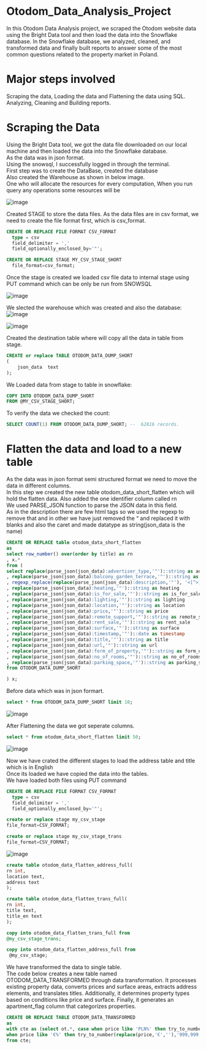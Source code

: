 # Otodom_Data_Analysis_Project

In this Otodom Data Analysis project, we scraped the Otodom website data using the Bright Data tool and then load the data into the Snowflake database. In the Snowflake database, we analyzed, cleaned, and transformed data and finally built reports to answer some of the most common questions related to the property market in Poland.<br>
 # Major steps involved
 Scraping the data, Loading the data and Flattening the data using SQL.<br>
Analyzing, Cleaning and Building reports.<br>
 # Scraping the Data<br>
Using the Bright Data tool, we got the data file downloaded on our local machine and then loaded the data into the Snowflake database.<br>
As the data was in json format.<br>
Using the snowsql, I successfully logged in through the terminal.<br>
First step was to create the DataBase, created the database<br>
Also created the Warehouse as shown in below image.<br>
One who will allocate the resources for every computation, When you run query any operations some resources will be 

![image](https://github.com/Pradnya1111/Otodom_Data_Analysis_Project/assets/87003134/30c3d987-49ac-4271-8dd9-7ad69369b35f)<br>

Created STAGE to store the data files. As the data files are in csv format, we need to create the file format first, which is csv_format.<br>
```sql
CREATE OR REPLACE FILE FORMAT CSV_FORMAT
  type = csv
  field_delimiter = ','
  field_optionally_enclosed_by='"';
```
```sql
CREATE OR REPLACE STAGE MY_CSV_STAGE_SHORT
  file_format=csv_format;
```
Once the stage is created we loaded csv file data to internal stage using PUT command which can be only be run from SNOWSQL<br>

![image](https://github.com/Pradnya1111/Otodom_Data_Analysis_Project/assets/87003134/1bc4e513-44c5-4e9c-a60f-e97b4b6ee8f4)<br>

We slected the warehouse which was created and also the database:<br>
![image](https://github.com/Pradnya1111/Otodom_Data_Analysis_Project/assets/87003134/5550083a-6749-4a40-9097-e20df9e6e638) <br>

![image](https://github.com/Pradnya1111/Otodom_Data_Analysis_Project/assets/87003134/57bd1282-cb06-417d-95d4-536cc388f845)<br>

Created the destination table where will copy all the data in table from stage.<br>
```sql
CREATE or replace TABLE OTODOM_DATA_DUMP_SHORT
(
    json_data  text
);
```

We Loaded data from stage to table in snowflake:
```sql
COPY INTO OTODOM_DATA_DUMP_SHORT
FROM @MY_CSV_STAGE_SHORT;
```

To verify the data we checked the count:
```sql
SELECT COUNT(1) FROM OTODOM_DATA_DUMP_SHORT; --  62816 records.
```
# Flatten the data and load to a new table<br>

As the data was in json format semi structured format we need to move the data in different columns.<br>
In this step we created the new table otodom_data_short_flatten which will hold the flatten data. Also added the one identifier column called rn<br>
We used PARSE_JSON function to parse the JSON data in this field.<br>
As in the description there are few html tags so we used the regexp to remove that and in other we have just removed the “ and replaced it with blanks and also the caret and made datatype as string(json_data is the name) 

```sql
CREATE OR REPLACE table otodom_data_short_flatten
as
select row_number() over(order by title) as rn
, x.*
from (
select replace(parse_json(json_data):advertiser_type,'"')::string as advertiser_type
, replace(parse_json(json_data):balcony_garden_terrace,'"')::string as balcony_garden_terrace
, regexp_replace(replace(parse_json(json_data):description,'"'), '<[^>]+>')::string as description
, replace(parse_json(json_data):heating,'"')::string as heating
, replace(parse_json(json_data):is_for_sale,'"')::string as is_for_sale
, replace(parse_json(json_data):lighting,'"')::string as lighting
, replace(parse_json(json_data):location,'"')::string as location
, replace(parse_json(json_data):price,'"')::string as price
, replace(parse_json(json_data):remote_support,'"')::string as remote_support
, replace(parse_json(json_data):rent_sale,'"')::string as rent_sale
, replace(parse_json(json_data):surface,'"')::string as surface
, replace(parse_json(json_data):timestamp,'"')::date as timestamp
, replace(parse_json(json_data):title,'"')::string as title
, replace(parse_json(json_data):url,'"')::string as url
, replace(parse_json(json_data):form_of_property,'"')::string as form_of_property
, replace(parse_json(json_data):no_of_rooms,'"')::string as no_of_rooms
, replace(parse_json(json_data):parking_space,'"')::string as parking_space
from OTODOM_DATA_DUMP_SHORT 

) x;
```
Before data which was in json formart.<br>
```sql
select * from OTODOM_DATA_DUMP_SHORT limit 10;
```
![image](https://github.com/Pradnya1111/Otodom_Data_Analysis_Project/assets/87003134/e2a5e8fd-0b7f-4c0a-b4e8-331745064754)<br>

After Flattening the data we got seperate columns.<br>
```sql
select * from otodom_data_short_flatten limit 50;
```
![image](https://github.com/Pradnya1111/Otodom_Data_Analysis_Project/assets/87003134/523d668e-ffa8-4772-a2cb-2621a8c6e949)<br>

Now we have crated the different stages to load the address table and title which is in English<br>
Once its loaded we have copied the data into the tables.<br>
We have loaded both files using PUT command<br>
```sql
CREATE OR REPLACE FILE FORMAT CSV_FORMAT
  type = csv
  field_delimiter = ','
  field_optionally_enclosed_by='"';

create or replace stage my_csv_stage
file_format=CSV_FORMAT;

create or replace stage my_csv_stage_trans
file_format=CSV_FORMAT;
```
![image](https://github.com/Pradnya1111/Otodom_Data_Analysis_Project/assets/87003134/3c295bd2-f527-4465-b9c6-4323b192ac41)

```sql
create table otodom_data_flatten_address_full(
rn int,
location text,
address text
);

create table otodom_data_flatten_trans_full(
rn int,
title text,
title_en text
);

copy into otodom_data_flatten_trans_full from
@my_csv_stage_trans;

copy into otodom_data_flatten_address_full from
 @my_csv_stage;
```

We have transformed the data to single table.<br>
The code below creates a new table named OTODOM_DATA_TRANSFORMED through data transformation. It processes existing property data, converts prices and surface areas, extracts address elements, and translates titles. Additionally, it determines property types based on conditions like price and surface. Finally, it generates an apartment_flag column that categorizes properties.
```sql
CREATE OR REPLACE TABLE OTODOM_DATA_TRANSFORMED
as
with cte as (select ot.*, case when price like 'PLN%' then try_to_number(replace(price,'PLN ',''),'999,999,999.99') 
when price like '€%' then try_to_number(replace(price,'€',''),'999,999,999.99') * 4.43 end as price_new, try_to_double(replace(replace(replace(replace(surface,'m²',''),'м²',''),' ',''),',','.'),'9999.99') as surface_new, replace(parse_json(addr.address):suburb,'"', '') as suburb, replace(parse_json(addr.address):city,'"', '') as city, replace(parse_json(addr.address):country,'"', '') as country, trans.title_en as title_eng from otodom_data_short_flatten ot left join otodom_data_flatten_address_full addr on ot.rn=addr.rn left join otodom_data_flatten_trans_full trans on ot.rn=trans.rn) select *, case when lower(title_eng) like '%commercial%' or lower(title_eng) like '%office%' or lower(title_eng) like '%shop%' then 'non apartment' when is_for_sale = 'false' and surface_new <=330 and price_new <=55000 then 'apartment' when is_for_sale = 'false' then 'non apartment' when is_for_sale = 'true' and surface_new <=600 and price_new <=20000000 then 'apartment' when is_for_sale = 'true'  then 'non apartment' end as apartment_flag
from cte;
```





 


